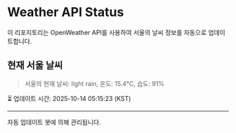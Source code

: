 
# Weather API Status

이 리포지토리는 OpenWeather API를 사용하여 서울의 날씨 정보를 자동으로 업데이트합니다.

## 현재 서울 날씨
> 서울의 현재 날씨: light rain, 온도: 15.4°C, 습도: 91%

⏳ 업데이트 시간: 2025-10-14 05:15:23 (KST)

---
자동 업데이트 봇에 의해 관리됩니다.
